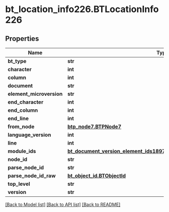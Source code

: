 # bt_location_info226.BTLocationInfo226

## Properties
Name | Type | Description | Notes
------------ | ------------- | ------------- | -------------
**bt_type** | **str** |  | [optional] 
**character** | **int** |  | [optional] 
**column** | **int** |  | [optional] 
**document** | **str** |  | [optional] 
**element_microversion** | **str** |  | [optional] 
**end_character** | **int** |  | [optional] 
**end_column** | **int** |  | [optional] 
**end_line** | **int** |  | [optional] 
**from_node** | [**btp_node7.BTPNode7**](BTPNode7.md) |  | [optional] 
**language_version** | **int** |  | [optional] 
**line** | **int** |  | [optional] 
**module_ids** | [**bt_document_version_element_ids1897.BTDocumentVersionElementIds1897**](BTDocumentVersionElementIds1897.md) |  | [optional] 
**node_id** | **str** |  | [optional] 
**parse_node_id** | **str** |  | [optional] 
**parse_node_id_raw** | [**bt_object_id.BTObjectId**](BTObjectId.md) |  | [optional] 
**top_level** | **str** |  | [optional] 
**version** | **str** |  | [optional] 

[[Back to Model list]](../README.md#documentation-for-models) [[Back to API list]](../README.md#documentation-for-api-endpoints) [[Back to README]](../README.md)


